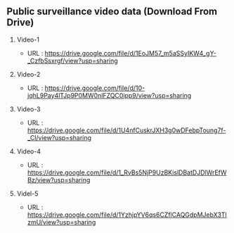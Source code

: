 ## Public surveillance video data (Download From Drive)

1) Video-1

    * URL : https://drive.google.com/file/d/1EoJM57_m5aSSyIKW4_gY-_CzfbSsxrgf/view?usp=sharing
 
2) Video-2

    * URL : https://drive.google.com/file/d/10-jqhL9Pay4lTJp9P0MW0nlFZQC0ipp9/view?usp=sharing

3) Video-3

    * URL : https://drive.google.com/file/d/1U4nfCuskrJXH3g0wDFebpToung7f-_Cl/view?usp=sharing
  
4) Video-4

    * URL : https://drive.google.com/file/d/1_RvBs5NjP9UzBKislDBatDJDlWrEfWBz/view?usp=sharing
  
5) Videl-5

    * URL : https://drive.google.com/file/d/1YzhjpYV6qs6CZflCAQGdpMJebX3TlzmU/view?usp=sharing

